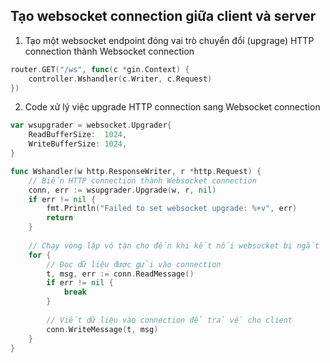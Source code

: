 ## Tạo websocket connection giữa client và server

1. Tạo một websocket endpoint đóng vai trò chuyển đổi (upgrage) HTTP connection thành Websocket connection
```go
router.GET("/ws", func(c *gin.Context) {
    controller.Wshandler(c.Writer, c.Request)
})
```

2. Code xử lý việc upgrade HTTP connection sang Websocket connection
```go
var wsupgrader = websocket.Upgrader{
	ReadBufferSize:  1024,
	WriteBufferSize: 1024,
}

func Wshandler(w http.ResponseWriter, r *http.Request) {
    // Biến HTTP connection thành Websocket connection
	conn, err := wsupgrader.Upgrade(w, r, nil)
	if err != nil {
		fmt.Println("Failed to set websocket upgrade: %+v", err)
		return
    }
    
    // Chạy vòng lặp vô tận cho đến khi kết nối websocket bị ngắt
	for {
        // Đọc dữ liệu được gửi vào connection
		t, msg, err := conn.ReadMessage()
		if err != nil {
			break
        }
        
        // Viết dữ liệu vào connection để trả về cho client
		conn.WriteMessage(t, msg)
	}
}
```